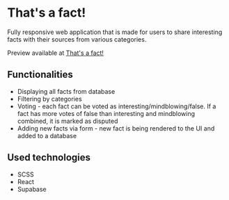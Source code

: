 # That's a fact!

Fully responsive web application that is made for users to share interesting facts with their sources from various categories.

Preview available at [That's a fact!](https://jaylaba9-thatsafact.netlify.app/)

## Functionalities
- Displaying all facts from database
- Filtering by categories
- Voting - each fact can be voted as interesting/mindblowing/false. If a fact has more votes of false than interesting and mindblowing combined, it is marked as disputed
- Adding new facts via form - new fact is being rendered to the UI and added to a database

## Used technologies
- SCSS
- React
- Supabase
